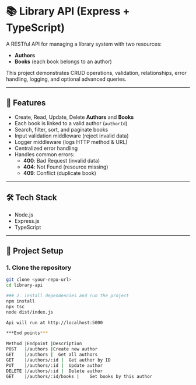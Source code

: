 # 📚 Library API (Express + TypeScript)

A RESTful API for managing a library system with two resources:
- **Authors**
- **Books** (each book belongs to an author)

This project demonstrates CRUD operations, validation, relationships, error handling, logging, and optional advanced queries.

---

## 🚀 Features
- Create, Read, Update, Delete **Authors** and **Books**
- Each book is linked to a valid author (`authorId`)
- Search, filter, sort, and paginate books
- Input validation middleware (reject invalid data)
- Logger middleware (logs HTTP method & URL)
- Centralized error handling
- Handles common errors:
  - **400**: Bad Request (invalid data)
  - **404**: Not Found (resource missing)
  - **409**: Conflict (duplicate book)

---

## 🛠️ Tech Stack
- Node.js
- Express.js
- TypeScript

---

## 📂 Project Setup

### 1. Clone the repository
```bash
git clone <your-repo-url>
cd library-api

### 2. install dependencies and run the project 
npm install
npx tsc
node dist/index.js

Api will run at http://localhost:5000

***End points***

Method |Endpoint |Description
POST   |/authors |Create new author
GET    |/authors |	Get all authors
GET	   |/authors/:id |	Get author by ID
PUT    |/authors/:id |	Update author
DELETE |/authors/:id |	Delete author
GET	   |/authors/:id/books |	Get books by this author

